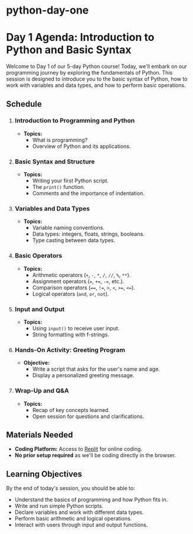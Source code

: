 # python-day-one

# Day 1 Agenda: Introduction to Python and Basic Syntax

Welcome to Day 1 of our 5-day Python course! Today, we'll embark on our programming journey by exploring the fundamentals of Python. This session is designed to introduce you to the basic syntax of Python, how to work with variables and data types, and how to perform basic operations.

## **Schedule**

1. ### **Introduction to Programming and Python** 
   - **Topics:**
     - What is programming?
     - Overview of Python and its applications.

2. ### **Basic Syntax and Structure** 
   - **Topics:**
     - Writing your first Python script.
     - The `print()` function.
     - Comments and the importance of indentation.

3. ### **Variables and Data Types** 
   - **Topics:**
     - Variable naming conventions.
     - Data types: integers, floats, strings, booleans.
     - Type casting between data types.

4. ### **Basic Operators** 
   - **Topics:**
     - Arithmetic operators (`+`, `-`, `*`, `/`, `//`, `%`, `**`).
     - Assignment operators (`=`, `+=`, `-=`, etc.).
     - Comparison operators (`==`, `!=`, `>`, `<`, `>=`, `<=`).
     - Logical operators (`and`, `or`, `not`).

5. ### **Input and Output** 
   - **Topics:**
     - Using `input()` to receive user input.
     - String formatting with f-strings.

6. ### **Hands-On Activity: Greeting Program** 
   - **Objective:**
     - Write a script that asks for the user's name and age.
     - Display a personalized greeting message.

7. ### **Wrap-Up and Q&A** 
   - **Topics:**
     - Recap of key concepts learned.
     - Open session for questions and clarifications.

## **Materials Needed**

- **Coding Platform:** Access to [Replit](https://replit.com/) for online coding.
- **No prior setup required** as we'll be coding directly in the browser.

## **Learning Objectives**

By the end of today's session, you should be able to:

- Understand the basics of programming and how Python fits in.
- Write and run simple Python scripts.
- Declare variables and work with different data types.
- Perform basic arithmetic and logical operations.
- Interact with users through input and output functions.

